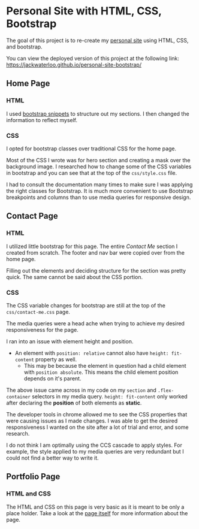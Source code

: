 # Personal Site with HTML, CSS, Bootstrap
The goal of this project is to re-create my <a href="https://jackwaterloo.com/" target="_blank">personal site</a> using HTML, CSS, and bootstrap.

You can view the deployed version of this project at the following link: <a href="https://jackwaterloo.github.io/personal-site-bootstrap/" target="_blank">https://jackwaterloo.github.io/personal-site-bootstrap/</a>

## Home Page
### HTML
I used [bootstrap snippets](https://getbootstrap.com/docs/5.3/examples/) to structure out my sections. I then changed the information to reflect myself.
### CSS
I opted for bootstrap classes over traditional CSS for the home page. 

Most of the CSS I wrote was for hero section and creating a mask over the background image. I researched how to change some of the CSS variables in bootstrap and you can see that at the top of the `css/style.css` file.

I had to consult the documentation many times to make sure I was applying the right classes for Bootstrap. It is much more convenient to use Bootstrap breakpoints and columns than to use media queries for responsive design.

## Contact Page
### HTML
I utilized little bootstrap for this page. The entire *Contact Me* section I created from scratch. The footer and nav bar were copied over from the home page.

Filling out the elements and deciding structure for the section was pretty quick. The same cannot be said about the CSS portion.

### CSS

The CSS variable changes for bootstrap are still at the top of the `css/contact-me.css` page.

The media queries were a head ache when trying to achieve my desired responsiveness for the page. 

I ran into an issue with element height and position.
- An element with `position: relative` cannot also have `height: fit-content` property as well.
    - This may be because the element in question had a child element with `position absolute`. This means the child element position depends on it's parent. 

The above issue came across in my code on my `section` and `.flex-container` selectors in my media query. `height: fit-content` only worked after declaring the **position** of both elements as **static**.

The developer tools in chrome allowed me to see the CSS properties that were causing issues as I made changes. I was able to get the desired responsiveness I wanted on the site after a lot of trial and error, and some research.

I do not think I am optimally using the CCS cascade to apply styles. For example, the style applied to my media queries are very redundant but I could not find a better way to write it.

## Portfolio Page
### HTML and CSS
The HTML and CSS on this page is very basic as it is meant to be only a place holder. Take a look at the [page itself](https://jackwaterloo.github.io/personal-site-bootstrap/public/portfolio.html) for more information about the page.